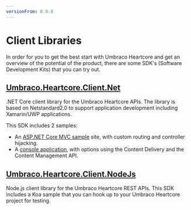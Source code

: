 ```yaml
---
versionFrom: 8.0.0
---
```


# Client Libraries

In order for you to get the best start with Umbraco Heartcore and get an overview of the potential of the product, there are some SDK's (Software Development Kits) that you can try out. 

## [Umbraco.Heartcore.Client.Net](https://github.com/umbraco/Umbraco.Headless.Client.Net)

.NET Core client library for the Umbraco Heartcore APIs. The library is based on Netstandard2.0 to support application development including Xamarin/UWP applications.

This SDK includes 2 samples:

* An [ASP.NET Core MVC sample](https://github.com/umbraco/Umbraco.Headless.Client.Net/tree/master/samples/Umbraco.Headless.Client.Samples.Web) site, with custom routing and controller hijacking.
* A [console application](https://github.com/umbraco/Umbraco.Headless.Client.Net/tree/master/samples/Umbraco.Headless.Client.Samples.Console), with options using the Content Delivery and the Content Management API.

## [Umbraco.Heartcore.Client.NodeJs](https://github.com/umbraco/Umbraco.Headless.Client.NodeJs)

Node.js client library for the Umbraco Heartcore REST APIs. This SDK includes a Koa sample that you can hook up to your Umbraco Heartcore project for testing.